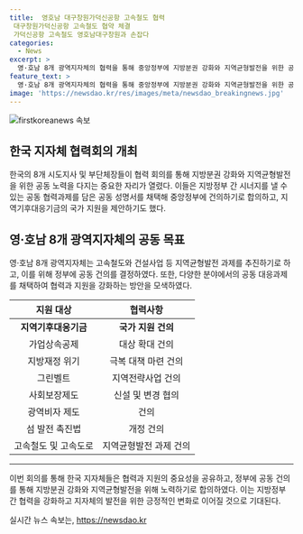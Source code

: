 ```yaml
---
title:  영호남 대구창원가덕신공항 고속철도 협력
 대구창원가덕신공항 고속철도 협약 체결
 가덕신공항 고속철도 영호남대구창원과 손잡다
categories:
  - News
excerpt: >
  영·호남 8개 광역지자체의 협력을 통해 중앙정부에 지방분권 강화와 지역균형발전을 위한 공동 건의를 하였다. 지방정부가 실질적인 권한을 행사하고, 지역기후대응기금의 안정적인 조성을 위해 국가 지원을 받을 수 있도록 동참하기로 하는 등 지방정부 간의 협력을 강화하기로 결의했다. 또한, 고속철도 및 연결철도 건설을 비롯한 지역균형발전을 위한 사업을 추진하기로 하고, 다양한 공동 협력과제를 채택하여 중앙정부에 건의할 예정이다.
feature_text: >
  영·호남 8개 광역지자체의 협력을 통해 중앙정부에 지방분권 강화와 지역균형발전을 위한 공동 건의를 하였다. 지방정부가 실질적인 권한을 행사하고, 지역기후대응기금의 안정적인 조성을 위해 국가 지원을 받을 수 있도록 동참하기로 하는 등 지방정부 간의 협력을 강화하기로 결의했다. 또한, 고속철도 및 연결철도 건설을 비롯한 지역균형발전을 위한 사업을 추진하기로 하고, 다양한 공동 협력과제를 채택하여 중앙정부에 건의할 예정이다.
image: 'https://newsdao.kr/res/images/meta/newsdao_breakingnews.jpg'
---
```


<p><img src="https://newsdao.kr/res/images/meta/newsdao_breakingnews.jpg" alt="firstkoreanews 속보" /></p>

<h2 data-ke-size="size26">한국 지자체 협력회의 개최</h2>

<p data-ke-size="size16">한국의 8개 시도지사 및 부단체장들이 협력 회의를 통해 지방분권 강화와 지역균형발전을 위한 공동 노력을 다지는 중요한 자리가 열렸다. 이들은 지방정부 간 시너지를 낼 수 있는 공동 협력과제를 담은 공동 성명서를 채택해 중앙정부에 건의하기로 합의하고, 지역기후대응기금의 국가 지원을 제안하기도 했다.</p>

<h2 data-ke-size="size26">영·호남 8개 광역지자체의 공동 목표</h2>

<p data-ke-size="size16">영·호남 8개 광역지자체는 고속철도와 건설사업 등 지역균형발전 과제를 추진하기로 하고, 이를 위해 정부에 공동 건의를 결정하였다. 또한, 다양한 분야에서의 공동 대응과제를 채택하여 협력과 지원을 강화하는 방안을 모색하였다.</p>

<table>
<thead>
<tr>
<th style="text-align: center;">지원 대상</th>
<th style="text-align: center;">협력사항</th>
</tr>
</thead>
<tbody>
<tr>
<td style="text-align: center;"><b>지역기후대응기금</b></td>
<td style="text-align: center;"><b>국가 지원 건의</b></td>
</tr>
<tr>
<td style="text-align: center;">가업상속공제</td>
<td style="text-align: center;">대상 확대 건의</td>
</tr>
<tr>
<td style="text-align: center;">지방재정 위기</td>
<td style="text-align: center;">극복 대책 마련 건의</td>
</tr>
<tr>
<td style="text-align: center;">그린벨트</td>
<td style="text-align: center;">지역전략사업 건의</td>
</tr>
<tr>
<td style="text-align: center;">사회보장제도</td>
<td style="text-align: center;">신설 및 변경 협의</td>
</tr>
<tr>
<td style="text-align: center;">광역비자 제도</td>
<td style="text-align: center;">건의</td>
</tr>
<tr>
<td style="text-align: center;">섬 발전 촉진법</td>
<td style="text-align: center;">개정 건의</td>
</tr>
<tr>
<td style="text-align: center;">고속철도 및 고속도로</td>
<td style="text-align: center;">지역균형발전 과제 건의</td>
</tr>
</tbody>
</table>

<hr>

<p data-ke-size="size16">이번 회의를 통해 한국 지자체들은 협력과 지원의 중요성을 공유하고, 정부에 공동 건의를 통해 지방분권 강화와 지역균형발전을 위해 노력하기로 합의하였다. 이는 지방정부 간 협력을 강화하고 지자체의 발전을 위한 긍정적인 변화로 이어질 것으로 기대된다.</p>
실시간 뉴스 속보는, <a href="https://newsdao.kr" rel="dofollow">https://newsdao.kr</a>


